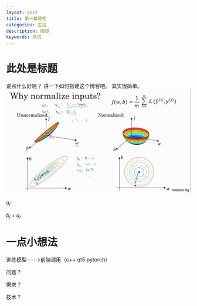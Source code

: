 ```yaml
---
layout: post
title: 第一篇博客
categories: 生活
description: 随想
keywords: 测试
---
```


<head>
    <script src="https://cdn.mathjax.org/mathjax/latest/MathJax.js?config=TeX-AMS-MML_HTMLorMML" type="text/javascript"></script>
    <script type="text/x-mathjax-config">
        MathJax.Hub.Config({
            tex2jax: {
            skipTags: ['script', 'noscript', 'style', 'textarea', 'pre'],
            inlineMath: [['$','$']]
            }
        });
    </script>
</head>


# 此处是标题
说点什么好呢？
讲一下如何搭建这个博客吧。
其实很简单。
![](./2020-03-08-first-blog.assets/image-20200208111327052.png)

$a_i$

$b_i+a_i$

#  一点小想法

训练模型--->前端调用（c++ qt5  pytorch）

问题？

需求？

技术？



